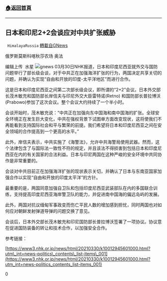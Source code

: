 ###  [:house:返回首頁](https://github.com/ourhimalayas/txt)
---

## 日本和印尼2+2会谈应对中共扩张威胁
` HimalayaRussia` [轉載自GNews](https://gnews.org/zh-hans/1038473/)

俄罗斯莫斯科喀秋莎农场 奥法

编辑上传  水星
![]()![](https://gnews.org/wp-content/uploads/2021/03/N-7.jpg)gnews
03月30日NHK报道，日本和印度尼西亚就外交与国防问题举行了部长级会谈，对于中共正在加强海洋扩张的行为，两国决定共享关切的问题，并确认为实现“自由和开放的印度-太平洋地区”而进行合作。

这是日本和印度尼西亚之间第二次部长级会议，即所谓的“2+2”会议。日本外交部长茂木敏充和国防部长岸信夫与印尼外交大臣雷特诺(Retno) 和国防部长普拉博沃(Prabowo)参加了这次会议。整个会议大约持续了一个半小时。

会谈开始时，茂木敏充说：“中共正在加强向东中国海和南中国海的扩张。全球安全环境正在发生巨大变化，中共在强权背景下试图单方面改变现状，这将使我们不再能看到支持国际社会和平与繁荣的前提。我们希望将日本和印度尼西亚之间在安全领域的合作提高到一个更高的水平。”

此外，岸信夫表示，中共实施了《海警法》，允许中共海警局使用武器。然而，这个法律包含了与国际法一致性不符的规定，并且该法不得损害到包括日本和印度尼西亚在内的有关国家的合法利益。日本与印尼两国在这种严峻的安全环境中共同协作是非常重要的。

会谈对中共目前正在加强海洋扩张的现状表示关切，并确认了日本与东南亚国家加强合作以实现“自由和开放的印度太平洋”的方针。

最重要的是，两国同意加强自卫队和包括印度尼西亚武装部队在内的多国联合训练，支持提高印度尼西亚海岸警卫队的能力，并促进南中国海的偏远岛屿的发展。

此外，两国对抗议缅甸军事政变而伤亡平民人数的增加感到担忧，同时两国也对如何应对朝鲜发射弹道导弹的问题交换了意见。

会谈后，日本外交部长茂木敏充和印尼国防部长普拉博沃签署了一项协议。协议意在促进国防装备的转让和技术合作，以加强安全合作。

参考链接：

[https://www3.nhk.or.jp/news/html/20210330/k10012945601000.html?utm\_int=news-politics\_contents\_list-items\_001](https://www3.nhk.or.jp/news/html/20210330/k10012945601000.html?utm_int=news-politics_contents_list-items_001)

0
